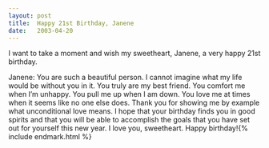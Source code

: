 ```yaml
---
layout:	post
title:	Happy 21st Birthday, Janene
date:	2003-04-20
---
```


I want to take a moment and wish my sweetheart, Janene, a very happy 21st birthday.

Janene: You are such a beautiful person. I cannot imagine what my life would be without you in it. You truly are my best friend. You comfort me when I’m unhappy. You pull me up when I am down. You love me at times when it seems like no one else does. Thank you for showing me by example what unconditional love means. I hope that your birthday finds you in good spirits and that you will be able to accomplish the goals that you have set out for yourself this new year. I love you, sweetheart. Happy birthday!{% include endmark.html %}